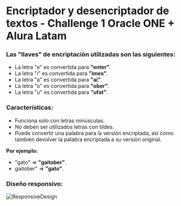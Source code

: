 # Encriptador y desencriptador de textos - Challenge 1 Oracle ONE + Alura Latam

### Las "llaves" de encriptación utilizadas son las siguientes:

* La letra "e" es convertida para **"enter"**.
* La letra "i" es convertida para **"imes"**.
* La letra "a" es convertida para **"ai"**.
* La letra "o" es convertida para **"ober"**.
* La letra "u" es convertida para **"ufat"**.

### Características:

* Funciona solo con letras minúsculas.
* No deben ser utilizados letras con tildes.
* Puede convertir una palabra para la versión encriptada, así como también devolver la palabra encriptada a su versión original.

**Por ejemplo:**

* "gato" => **"gaitober"**.
* gaitober" => **"gato"**.

### Diseño responsivo:
![ResponsiveDesign](https://user-images.githubusercontent.com/73754710/210117629-e943be5b-39fd-47f5-8a69-83cefb08ca54.jpg)
